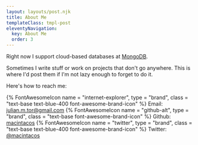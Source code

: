 ```yaml
---
layout: layouts/post.njk
title: About Me
templateClass: tmpl-post
eleventyNavigation:
  key: About Me
  order: 3
---
```


Right now I support cloud-based databases at [MongoDB](https://www.mongodb.com/).

Sometimes I write stuff or work on projects that don't go anywhere. This is where I'd post them if I'm not lazy enough to forget to do it.

Here's how to reach me:

{% FontAwesomeIcon
  name = "internet-explorer",
  type = "brand",
  class = "text-base text-blue-400 font-awesome-brand-icon"
%} Email: [julian.m.tor@gmail.com](mailto:julian.m.tor@gmail.com)
{% FontAwesomeIcon
  name = "github-alt",
  type = "brand",
  class = "text-base font-awesome-brand-icon"
%} Github: [macintacos](https://github.com/macintacos)
{% FontAwesomeIcon
  name = "twitter",
  type = "brand",
  class = "text-base text-blue-400 font-awesome-brand-icon"
%} Twitter: [@macintacos](https://twitter.com/macintacos)
